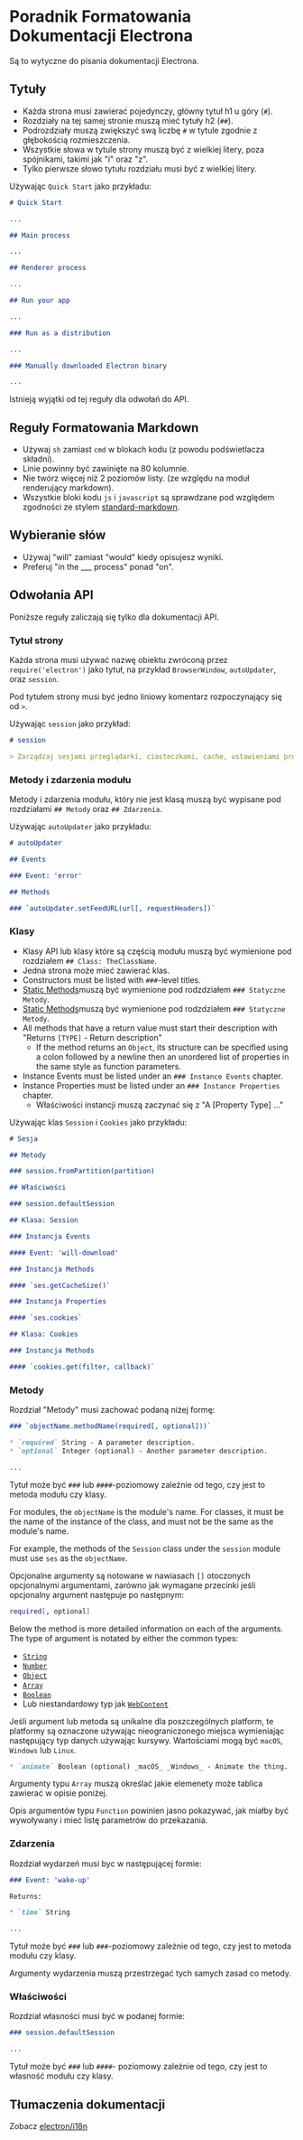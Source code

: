 # Poradnik Formatowania Dokumentacji Electrona

Są to wytyczne do pisania dokumentacji Electrona.

## Tytuły

* Każda strona musi zawierać pojedynczy, główny tytuł h1 u góry (`#`).
* Rozdziały na tej samej stronie muszą mieć tytuły h2 (`##`).
* Podrozdziały muszą zwiększyć swą liczbę `#` w tytule zgodnie z głębokością rozmieszczenia.
* Wszystkie słowa w tytule strony muszą być z wielkiej litery, poza spójnikami, takimi jak "i" oraz "z".
* Tylko pierwsze słowo tytułu rozdziału musi być z wielkiej litery.

Używając `Quick Start` jako przykładu:

```markdown
# Quick Start

...

## Main process

...

## Renderer process

...

## Run your app

...

### Run as a distribution

...

### Manually downloaded Electron binary

...
```

Istnieją wyjątki od tej reguły dla odwołań do API.

## Reguły Formatowania Markdown

* Używaj `sh` zamiast `cmd` w blokach kodu (z powodu podświetlacza składni).
* Linie powinny być zawinięte na 80 kolumnie.
* Nie twórz więcej niż 2 poziomów listy. (ze względu na moduł renderujący markdown).
* Wszystkie bloki kodu `js` i `javascript` są sprawdzane pod względem zgodności ze stylem [standard-markdown](http://npm.im/standard-markdown).

## Wybieranie słów

* Używaj "will" zamiast "would" kiedy opisujesz wyniki.
* Preferuj "in the ___ process" ponad "on".

## Odwołania API

Poniższe reguły zaliczają się tylko dla dokumentacji API.

### Tytuł strony

Każda strona musi używać nazwę obiektu zwróconą przez `require('electron')` jako tytuł, na przykład `BrowserWindow`, `autoUpdater`, oraz `session`.

Pod tytułem strony musi być jedno liniowy komentarz rozpoczynający się od `>`.

Używając `session` jako przykład:

```markdown
# session

> Zarządzaj sesjami przeglądarki, ciasteczkami, cache, ustawieniami proxy itd.
```

### Metody i zdarzenia modułu

Metody i zdarzenia modułu, który nie jest klasą muszą być wypisane pod rozdziałami `## Metody` oraz `## Zdarzenia`.

Używając `autoUpdater` jako przykładu:

```markdown
# autoUpdater

## Events

### Event: 'error'

## Methods

### `autoUpdater.setFeedURL(url[, requestHeaders])`
```

### Klasy

* Klasy API lub klasy które są częścią modułu muszą być wymienione pod rozdziałem `## Class: TheClassName`.
* Jedna strona może mieć zawierać klas.
* Constructors must be listed with `###`-level titles.
* [Static Methods](https://developer.mozilla.org/en-US/docs/Web/JavaScript/Reference/Classes/static)muszą być wymienione pod rodzdziałem `### Statyczne Metody`.
* [Static Methods](https://developer.mozilla.org/en-US/docs/Web/JavaScript/Reference/Classes#Prototype_methods)muszą być wymienione pod rodzdziałem `### Statyczne Metody`.
* All methods that have a return value must start their description with "Returns `[TYPE]` - Return description"
  * If the method returns an `Object`, its structure can be specified using a colon followed by a newline then an unordered list of properties in the same style as function parameters.
* Instance Events must be listed under an `### Instance Events` chapter.
* Instance Properties must be listed under an `### Instance Properties` chapter.
  * Właściwości instancji muszą zaczynać się z "A [Property Type] ..."

Używając klas `Session` i `Cookies` jako przykładu:

```markdown
# Sesja

## Metody

### session.fromPartition(partition)

## Właściwości

### session.defaultSession

## Klasa: Session

### Instancja Events

#### Event: 'will-download'

### Instancja Methods

#### `ses.getCacheSize()`

### Instancja Properties

#### `ses.cookies`

## Klasa: Cookies

### Instancja Methods

#### `cookies.get(filter, callback)`
```

### Metody

Rozdział "Metody" musi zachować podaną niżej formę:

```markdown
### `objectName.methodName(required[, optional]))`

* `required` String - A parameter description.
* `optional` Integer (optional) - Another parameter description.

...
```

Tytuł może być `###` lub `####`-poziomowy zależnie od tego, czy jest to metoda modułu czy klasy.

For modules, the `objectName` is the module's name. For classes, it must be the name of the instance of the class, and must not be the same as the module's name.

For example, the methods of the `Session` class under the `session` module must use `ses` as the `objectName`.

Opcjonalne argumenty są notowane w nawiasach `[]` otoczonych opcjonalnymi argumentami, zarówno jak wymagane przecinki jeśli opcjonalny argument następuje po następnym:

```sh
required[, optional]
```

Below the method is more detailed information on each of the arguments. The type of argument is notated by either the common types:

* [`String`](https://developer.mozilla.org/en-US/docs/Web/JavaScript/Reference/Global_Objects/String)
* [`Number`](https://developer.mozilla.org/en-US/docs/Web/JavaScript/Reference/Global_Objects/Number)
* [`Object`](https://developer.mozilla.org/en-US/docs/Web/JavaScript/Reference/Global_Objects/Object)
* [`Array`](https://developer.mozilla.org/en-US/docs/Web/JavaScript/Reference/Global_Objects/Array)
* [`Boolean`](https://developer.mozilla.org/en-US/docs/Web/JavaScript/Reference/Global_Objects/Boolean)
* Lub niestandardowy typ jak [`WebContent`](api/web-contents.md)

Jeśli argument lub metoda są unikalne dla poszczególnych platform, te platformy są oznaczone używając nieograniczonego miejsca wymieniając następujący typ danych używając kursywy. Wartościami mogą być `macOS`, `Windows` lub `Linux`.

```markdown
* `animate` Boolean (optional) _macOS_ _Windows_ - Animate the thing.
```

Argumenty typu `Array` muszą określać jakie elemenety może tablica zawierać w opisie poniżej.

Opis argumentów typu `Function` powinien jasno pokazywać, jak miałby być wywoływany i mieć listę parametrów do przekazania.

### Zdarzenia

Rozdział wydarzeń musi byc w następującej formie:

```markdown
### Event: 'wake-up'

Returns:

* `time` String

...
```

Tytuł może być `###` lub `###`-poziomowy zależnie od tego, czy jest to metoda modułu czy klasy.

Argumenty wydarzenia muszą przestrzegać tych samych zasad co metody.

### Właściwości

Rozdział własności musi być w podanej formie:

```markdown
### session.defaultSession

...
```

Tytuł może być `###` lub `####`- poziomowy zależnie od tego, czy jest to własność modułu czy klasy.

## Tłumaczenia dokumentacji

Zobacz [electron/i18n](https://github.com/electron/i18n#readme)
